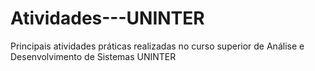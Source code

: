 # Atividades---UNINTER
Principais atividades práticas realizadas no curso superior de Análise e Desenvolvimento de Sistemas UNINTER
